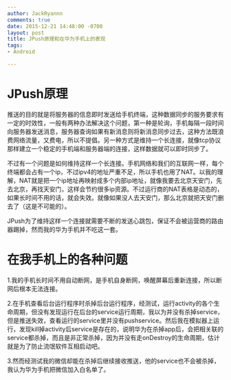 ```yaml
---
author: JackRyannn
comments: true
date: 2015-12-21 14:48:00 -0700
layout: post
title: JPush原理和在华为手机上的表现
tags:
- Android

---  
```

  
JPush原理
===
  
推送的目的就是将服务器的信息即时发送给手机终端，这种数据同步的服务要求有一定的时效性，一般有两种办法解决这个问题，第一种是轮询，手机每隔一段时间向服务器发送消息，服务器查询如果有新消息则将新消息同步过去，这种方法既浪费网络流量，又费电，所以不提倡。另一种方式是维持一个长连接，就像tcp协议那样建立一个稳定的手机端和服务器端的连接，这样数据就可以即时同步了。  
  
不过有一个问题是如何维持这样一个长连接。手机网络和我们的互联网一样，每个终端都会占有一个ip，不过ipv4的地址严重不足，所以手机也用了NAT。以我的理解，NAT就是把一个ip地址再映射成多个内部ip地址，就像我要去北京天安门，先去北京，再找天安门，这样会节约很多ip资源。不过运行商的NAT表格是动态的，如果长时间不用的话，就会失效。就像如果没人去天安门，那么北京就把天安门删去了（这是不可能的）。  
  
JPush为了维持这样一个连接就需要不断的发送心跳包，保证不会被运营商的路由器踢掉，然而我的华为手机并不吃这一套。  
  
  
在我手机上的各种问题
===
  
1.我的手机长时间不用自动断网，是手机自身断网，唤醒屏幕后重新连接，所以断网后根本无法连接。  
  
2.在手机查看后台运行程序时杀掉后台运行程序，经测试，运行activity的各个生命周期，但没有发现运行在后台的service运行周期，我以为并没有杀掉service，但是推送失效，查看运行的service里并没有pushservice。然后我在模拟器上运行，发现kill掉activity后service是存在的，说明华为在杀掉app后，会把相关联的service都杀掉，而且是非正常杀掉，因为并没有走onDestroy的生命周期，估计就是为了防止流氓软件互相启动吧。  
  
3.然而经测试我的微信却能在杀掉后继续接收推送，他的service也不会被杀掉，我认为华为手机把微信加入白名单了。  
  
 
  



